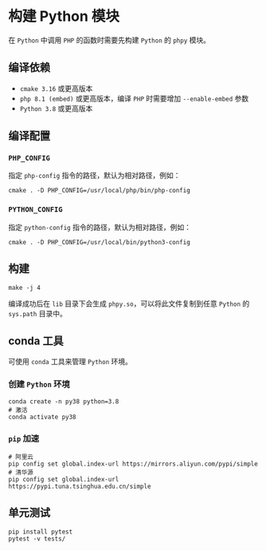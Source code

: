 构建 Python 模块
====
在 `Python` 中调用 `PHP` 的函数时需要先构建 `Python` 的 `phpy` 模块。

## 编译依赖
- `cmake 3.16` 或更高版本
- `php 8.1 (embed)` 或更高版本，编译 `PHP` 时需要增加 `--enable-embed` 参数
- `Python 3.8` 或更高版本

## 编译配置

### `PHP_CONFIG` 

指定 `php-config` 指令的路径，默认为相对路径，例如：

```shell
cmake . -D PHP_CONFIG=/usr/local/php/bin/php-config
```

### `PYTHON_CONFIG`

指定 `python-config` 指令的路径，默认为相对路径，例如：

```shell
cmake . -D PHP_CONFIG=/usr/local/bin/python3-config
```

## 构建
```shell
make -j 4
```

编译成功后在 `lib` 目录下会生成 `phpy.so`，可以将此文件复制到任意 `Python` 的 `sys.path` 目录中。

## conda 工具

可使用 `conda` 工具来管理 `Python` 环境。

### 创建 `Python` 环境

```shell
conda create -n py38 python=3.8
# 激活
conda activate py38
```

### `pip` 加速
```shell
# 阿里云
pip config set global.index-url https://mirrors.aliyun.com/pypi/simple
# 清华源
pip config set global.index-url https://pypi.tuna.tsinghua.edu.cn/simple
```

## 单元测试
```shell
pip install pytest
pytest -v tests/
```
